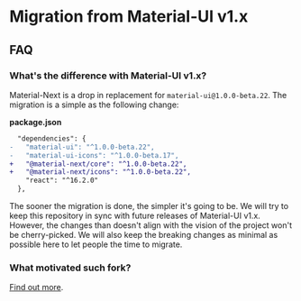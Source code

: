 # Migration from Material-UI v1.x

## FAQ

### What's the difference with Material-UI v1.x?

Material-Next is a drop in replacement for `material-ui@1.0.0-beta.22`.
The migration is a simple as the following change:

**package.json**
```diff
  "dependencies": {
-   "material-ui": "^1.0.0-beta.22",
-   "material-ui-icons": "^1.0.0-beta.17",
+   "@material-next/core": "^1.0.0-beta.22",
+   "@material-next/icons": "^1.0.0-beta.22",
    "react": "^16.2.0"
  },
```

The sooner the migration is done, the simpler it's going to be. We will try to keep this repository in sync with future releases of Material-UI v1.x. However, the changes than doesn't align with the vision of the project won't be cherry-picked.
We will also keep the breaking changes as minimal as possible here to let people the time to migrate.

### What motivated such fork?

[Find out more](https://medium.com/).
